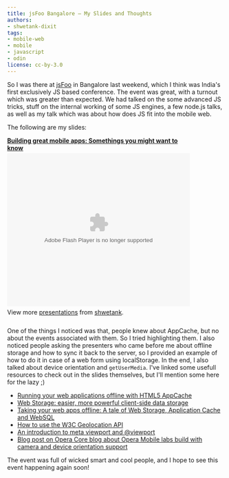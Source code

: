 ```yaml
---
title: jsFoo Bangalore — My Slides and Thoughts
authors:
- shwetank-dixit
tags:
- mobile-web
- mobile
- javascript
- odin
license: cc-by-3.0
---
```


<p>So I was there at <a href="http://jsfoo.hasgeek.com/" target="_blank">jsFoo</a> in Bangalore last weekend, which I think was India&#39;s first exclusively JS based conference. The event was great, with a turnout which was greater than expected. We had talked on the some advanced JS tricks, stuff on the internal working of some JS engines, a few node.js talks, as well as my talk which was about how does JS fit into the mobile web.</p>

<p>The following are my slides:</p>

<div style="width:425px" id="__ss_9553313"><strong style="display:block;margin:12px 0 4px"><a href="http://www.slideshare.net/shwetank/building-great-mobile-apps-somethings-you-might-want-to-know" title="Building great mobile apps: Somethings you might want to know">Building great mobile apps: Somethings you might want to know</a></strong><object id="__sse9553313" width="425" height="355"><param name="movie" value="http://static.slidesharecdn.com/swf/ssplayer2.swf?doc=jsfoo-111005033641-phpapp02&amp;stripped_title=building-great-mobile-apps-somethings-you-might-want-to-know&amp;userName=shwetank" /><param name="allowFullScreen" value="true" /><param name="allowScriptAccess" value="never" /><embed name="__sse9553313" src="http://static.slidesharecdn.com/swf/ssplayer2.swf?doc=jsfoo-111005033641-phpapp02&amp;stripped_title=building-great-mobile-apps-somethings-you-might-want-to-know&amp;userName=shwetank" type="application/x-shockwave-flash" allowfullscreen="true" width="425" height="355" allowscriptaccess="never" /></object><div style="padding:5px 0 12px">View more <a href="http://www.slideshare.net/">presentations</a> from <a href="http://www.slideshare.net/shwetank">shwetank</a>.</div></div>


<p>One of the things I noticed was that, people knew about AppCache, but no about the events associated with them. So I tried highlighting them. I also noticed people asking the presenters who came before me about offline storage and how to sync it back to the server, so I provided an example of how to do it in case of a web form using localStorage. In the end, I also talked about device orientation and <code>getUserMedia</code>. I&#39;ve linked some usefull resources to check out in the slides themselves, but I&#39;ll mention some here for the lazy ;)</p>

<ul class="bullets"><li><a href="https://dev.opera.com/articles/view/offline-applications-html5-appcache/">Running your web applications offline with HTML5 AppCache</a></li><li><a href="https://dev.opera.com/articles/view/web-storage/">Web Storage: easier, more powerful client-side data storage</a></li><li><a href="https://dev.opera.com/articles/view/taking-your-web-apps-offline-web-storage-appcache-websql/">Taking your web apps offline: A tale of Web Storage, Application Cache and WebSQL</a></li><li><a href="https://dev.opera.com/articles/view/how-to-use-the-w3c-geolocation-api/">How to use the W3C Geolocation API</a></li><li><a href="https://dev.opera.com/articles/view/an-introduction-to-meta-viewport-and-viewport/">An introduction to meta viewport and @viewport</a></li><li><a href="http://my.opera.com/core/blog/2011/03/23/webcam-orientation-preview">Blog post on Opera Core blog about Opera Mobile labs build with camera and device orientation support</a></li></ul>

The event was full of wicked smart and cool people, and I hope to see this event happening again soon!
